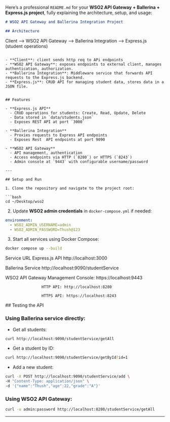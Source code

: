Here’s a professional `README.md` for your **WSO2 API Gateway + Ballerina + Express.js project**, fully explaining the architecture, setup, and usage:

```markdown
# WSO2 API Gateway and Ballerina Integration Project

## Architecture

```

Client --> WSO2 API Gateway --> Ballerina Integration --> Express.js (student operations)

```

- **Client**: client sends http req to APi endpoints   
- **WSO2 API Gateway**: exposes endpoints to external client, manages  authentication, authorization.  
- **Ballerina Integration**: Middleware service that forwards API requests to the Express.js backend.  
- **Express.js**: CRUD API for managing student data, stores data in a JSON file.


## Features

- **Express.js API**
  - CRUD operations for students: Create, Read, Update, Delete
  - Data stored in `data/students.json`
  - Exposes REST API at port `3000`

- **Ballerina Integration**
  - Proxies requests to Express API endpoints
  - Exposes Rest  API endpoints at port 9090

- **WSO2 API Gateway**
  - API management, authentication
  - Access endpoints via HTTP (`8280`) or HTTPS (`8243`)
  - Admin console at `9443` with configurable username/password

---

## Setup and Run

1. Clone the repository and navigate to the project root:

```bash
cd ~/Desktop/wso2
````

2. Update **WSO2 admin credentials** in `docker-compose.yml` if needed:

```yaml
environment:
  - WSO2_ADMIN_USERNAME=admin
  - WSO2_ADMIN_PASSWORD=Thush@123
```

3. Start all services using Docker Compose:

```bash
docker compose up --build
```

<p>
Service	URL
Express.js API	http://localhost:3000

Ballerina Service	http://localhost:9090/studentService

WSO2 API Gateway	Management Console: https://localhost:9443

                    HTTP API: http://localhost:8280

                    HTTPS API: https://localhost:8243
</p>
## Testing the API

### Using Ballerina service directly:

* Get all students:

```bash
curl http://localhost:9090/studentService/getAll
```

* Get a student by ID:

```bash
curl http://localhost:9090/studentService/getById?id=1
```

* Add a new student:

```bash
curl -X POST http://localhost:9090/studentService/add \
-H "Content-Type: application/json" \
-d '{"name":"Thush","age":22,"grade":"A"}'
```

### Using WSO2 API Gateway:


```bash
curl -u admin:password http://localhost:8280/studentService/getAll
```

---

